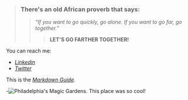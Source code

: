 

<!--
**KwameForbes/KwameForbes** is a ✨ _special_ ✨ repository because its `README.md` (this file) appears on your GitHub profile.

Here are some ideas to get you started:

- 🔭 I’m currently working on ...
- 🌱 I’m currently learning ...
- 👯 I’m looking to collaborate on ...
- 🤔 I’m looking for help with ...
- 💬 Ask me about ...
- 📫 How to reach me: ...
- 😄 Pronouns: ...
- ⚡ Fun fact: ...
-->

>### **There's an old African proverb that says:**
>>*“If you want to go quickly, go alone. If you want to go far, go together.”*
>>>**LET'S GO FARTHER TOGETHER!**

You can reach me:
* *[Linkedin](https://www.linkedin.com/in/kwame-forbes-008451192/)*
* *[Twitter](https://twitter.com/kwame_forbes)*

This is the *[Markdown Guide](https://www.markdownguide.org)*.

-![Philadelphia's Magic Gardens. This place was so cool!](http://clipart-library.com/images/rinrMGj7T.jpg "Philadelphia's Magic Gardens")
